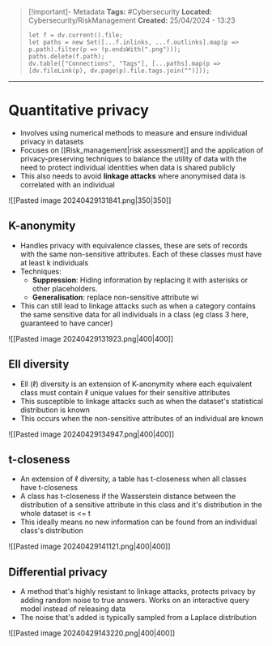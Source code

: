 > [!important]- Metadata
> **Tags:** #Cybersecurity 
> **Located:** Cybersecurity/RiskManagement
> **Created:** 25/04/2024 - 13:23
> ```dataviewjs
> let f = dv.current().file;
> let paths = new Set([...f.inlinks, ...f.outlinks].map(p => p.path).filter(p => !p.endsWith(".png")));
> paths.delete(f.path);
> dv.table(["Connections", "Tags"], [...paths].map(p => [dv.fileLink(p), dv.page(p).file.tags.join("")]));
> ```

___
# Quantitative privacy
- Involves using numerical methods to measure and ensure individual privacy in datasets
- Focuses on [[Risk_management|risk assessment]] and the application of privacy-preserving techniques to balance the utility of data with the need to protect individual identities when data is shared publicly
- This also needs to avoid **linkage attacks** where anonymised data is correlated with an individual 

![[Pasted image 20240429131841.png|350|350]]
## K-anonymity
- Handles privacy with equivalence classes, these are sets of records with the same non-sensitive attributes. Each of these classes must have at least k individuals
- Techniques:
	- **Suppression**: Hiding information by replacing it with asterisks or other placeholders.
	- **Generalisation**: replace non-sensitive attribute wi
- This can still lead to linkage attacks such as when a category contains the same sensitive data for all individuals in a class (eg class 3 here, guaranteed to have cancer)

![[Pasted image 20240429131923.png|400|400]]
## Ell diversity
- Ell $(\ell)$ diversity is an extension of K-anonymity where each equivalent class must contain $\ell$ unique values for their sensitive attributes 
- This susceptible to linkage attacks such as when the dataset's statistical distribution is known
- This occurs when the non-sensitive attributes of an individual are known 

![[Pasted image 20240429134947.png|400|400]]

## t-closeness
- An extension of $\ell$ diversity, a table has t-closeness when all classes have t-closeness
- A class has t-closeness if the Wasserstein distance between the distribution of a sensitive attribute in this class and it's distribution in the whole dataset is <= t
- This ideally means no new information can be found from an individual class's distribution 

![[Pasted image 20240429141121.png|400|400]]

## Differential privacy
- A method that's highly resistant to linkage attacks, protects privacy by adding random noise to true answers. Works on an interactive query model instead of releasing data
- The noise that's added is typically sampled from a Laplace distribution 

![[Pasted image 20240429143220.png|400|400]]


